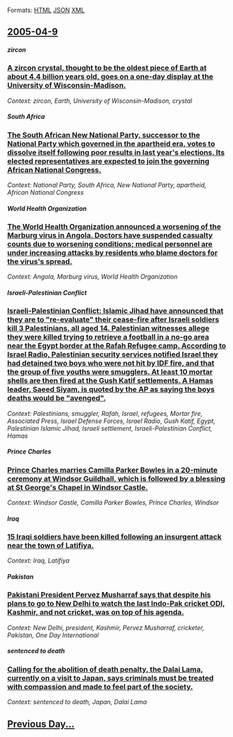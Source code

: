 
Formats: [HTML](2005/04/9/index.html)  [JSON](2005/04/9/index.json)  [XML](2005/04/9/index.xml)  

## [2005-04-9](/news/2005/04/9/index.md)

##### zircon
### [ A zircon crystal, thought to be the oldest piece of Earth at about 4.4 billion years old, goes on a one-day display at the University of Wisconsin-Madison. ](/news/2005/04/9/a-zircon-crystal-thought-to-be-the-oldest-piece-of-earth-at-about-4-4-billion-years-old-goes-on-a-one-day-display-at-the-university-of-wi.md)
_Context: zircon, Earth, University of Wisconsin-Madison, crystal_

##### South Africa
### [ The South African New National Party, successor to the National Party which governed in the apartheid era, votes to dissolve itself following poor results in last year's elections. Its elected representatives are expected to join the governing African National Congress. ](/news/2005/04/9/the-south-african-new-national-party-successor-to-the-national-party-which-governed-in-the-apartheid-era-votes-to-dissolve-itself-followi.md)
_Context: National Party, South Africa, New National Party, apartheid, African National Congress_

##### World Health Organization
### [ The World Health Organization announced a worsening of the Marburg virus in Angola. Doctors have suspended casualty counts due to worsening conditions; medical personnel are under increasing attacks by residents who blame doctors for the virus's spread. ](/news/2005/04/9/the-world-health-organization-announced-a-worsening-of-the-marburg-virus-in-angola-doctors-have-suspended-casualty-counts-due-to-worsening.md)
_Context: Angola, Marburg virus, World Health Organization_

##### Israeli-Palestinian Conflict
### [ Israeli-Palestinian Conflict: Islamic Jihad have announced that they are to "re-evaluate" their cease-fire after Israeli soldiers kill 3 Palestinians, all aged 14. Palestinian witnesses allege they were killed trying to retrieve a football in a no-go area near the Egypt border at the Rafah Refugee camp. According to Israel Radio, Palestinian security services notified Israel they had detained two boys who were not hit by IDF fire, and that the group of five youths were smugglers. At least 10 mortar shells are then fired at the Gush Katif settlements. A Hamas leader, Saeed Siyam, is quoted by the AP as saying the boys deaths would be "avenged". ](/news/2005/04/9/israeli-palestinian-conflict-islamic-jihad-have-announced-that-they-are-to-re-evaluate-their-cease-fire-after-israeli-soldiers-kill-3-pa.md)
_Context: Palestinians, smuggler, Rafah, Israel, refugees, Mortar fire, Associated Press, Israel Defense Forces, Israel Radio, Gush Katif, Egypt, Palestinian Islamic Jihad, Israeli settlement, Israeli-Palestinian Conflict, Hamas_

##### Prince Charles
### [ Prince Charles marries Camilla Parker Bowles in a 20-minute ceremony at Windsor Guildhall, which is followed by a blessing at St George's Chapel in Windsor Castle. ](/news/2005/04/9/prince-charles-marries-camilla-parker-bowles-in-a-20-minute-ceremony-at-windsor-guildhall-which-is-followed-by-a-blessing-at-st-george-s-c.md)
_Context: Windsor Castle, Camilla Parker Bowles, Prince Charles, Windsor_

##### Iraq
### [ 15 Iraqi soldiers have been killed following an insurgent attack near the town of Latifiya. ](/news/2005/04/9/15-iraqi-soldiers-have-been-killed-following-an-insurgent-attack-near-the-town-of-latifiya.md)
_Context: Iraq, Latifiya_

##### Pakistan
### [ Pakistani President Pervez Musharraf says that despite his plans to go to New Delhi to watch the last Indo-Pak cricket ODI, Kashmir, and not cricket, was on top of his agenda. ](/news/2005/04/9/pakistani-president-pervez-musharraf-says-that-despite-his-plans-to-go-to-new-delhi-to-watch-the-last-indo-pak-cricket-odi-kashmir-and-no.md)
_Context: New Delhi, president, Kashmir, Pervez Musharraf, cricketer, Pakistan, One Day International_

##### sentenced to death
### [ Calling for the abolition of death penalty, the Dalai Lama, currently on a visit to Japan, says criminals must be treated with compassion and made to feel part of the society. ](/news/2005/04/9/calling-for-the-abolition-of-death-penalty-the-dalai-lama-currently-on-a-visit-to-japan-says-criminals-must-be-treated-with-compassion-a.md)
_Context: sentenced to death, Japan, Dalai Lama_

## [Previous Day...](/news/2005/04/8/index.md)

